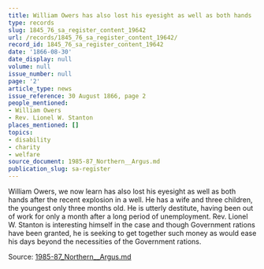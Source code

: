 ```yaml
---
title: William Owers has also lost his eyesight as well as both hands
type: records
slug: 1845_76_sa_register_content_19642
url: /records/1845_76_sa_register_content_19642/
record_id: 1845_76_sa_register_content_19642
date: '1866-08-30'
date_display: null
volume: null
issue_number: null
page: '2'
article_type: news
issue_reference: 30 August 1866, page 2
people_mentioned:
- William Owers
- Rev. Lionel W. Stanton
places_mentioned: []
topics:
- disability
- charity
- welfare
source_document: 1985-87_Northern__Argus.md
publication_slug: sa-register
---
```


William Owers, we now learn has also lost his eyesight as well as both hands after the recent explosion in a well.  He has a wife and three children, the youngest only three months old.  He is utterly destitute, having been out of work for only a month after a long period of unemployment.  Rev. Lionel W. Stanton is interesting himself in the case and though Government rations have been granted, he is seeking to get together such money as would ease his days beyond the necessities of the Government rations.

Source: [1985-87_Northern__Argus.md](/downloads/markdown/1985-87_Northern__Argus.md)

